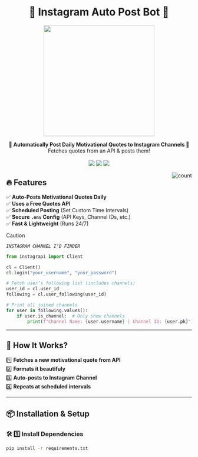 <h1 align="center">📢 Instagram Auto Post Bot 🤖</h1>

<p align="center">
  <img src="https://media.giphy.com/media/JIX9t2j0ZTN9S/giphy.gif" width="300px">
</p>

<p align="center">
  <b>📰 Automatically Post Daily Motivational Quotes to Instagram Channels 📩</b><br>
  Fetches quotes from an API & posts them!
  <br><br>
  <img src="https://img.shields.io/badge/Python-3.9-blue?style=for-the-badge">
  <img src="https://img.shields.io/badge/Telethon-1.24-lightgrey?style=for-the-badge">
  <img src="https://img.shields.io/badge/Auto--Posting-Bot-red?style=for-the-badge">
</p>

<img align="right" alt="count" src="https://count.getloli.com/get/@:otterai?theme=rule34">
    


## 🔥 **Features**
✅ **Auto-Posts Motivational Quotes Daily**  
✅ **Uses a Free Quotes API**   
✅ **Scheduled Posting** (Set Custom Time Intervals)  
✅ **Secure `.env` Config** (API Keys, Channel IDs, etc.)  
✅ **Fast & Lightweight** (Runs 24/7)  

    
> [!CAUTION]
> _```INSTAGRAM CHANNEL I'D FINDER```_
    

```python
from instagrapi import Client

cl = Client()
cl.login("your_username", "your_password")

# Fetch user’s following list (includes channels)
user_id = cl.user_id
following = cl.user_following(user_id)

# Print all joined channels
for user in following.values():
    if user.is_channel:  # Only show channels
        print(f"Channel Name: {user.username} | Channel ID: {user.pk}")
```

---

## 🎯 **How It Works?**
1️⃣ **Fetches a new motivational quote from API**  
2️⃣ **Formats it beautifuly**  
3️⃣ **Auto-posts to Instagram Channel**  
4️⃣ **Repeats at scheduled intervals**  

---

## 📦 **Installation & Setup**  

### 🛠 **1️⃣ Install Dependencies**  
```bash
pip install -r requirements.txt
